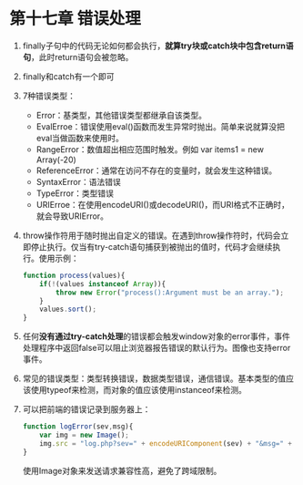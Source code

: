 # 第十七章 错误处理

1. finally子句中的代码无论如何都会执行，**就算try块或catch块中包含return语句**，此时return语句会被忽略。

2. finally和catch有一个即可

3. 7种错误类型：

   - Error：基类型，其他错误类型都继承自该类型。
   - EvalErroe：错误使用eval()函数而发生异常时抛出。简单来说就算没把eval当做函数来使用时。
   - RangeError：数值超出相应范围时触发。例如 var items1 = new Array(-20)
   - ReferenceError：通常在访问不存在的变量时，就会发生这种错误。
   - SyntaxError：语法错误
   - TypeError：类型错误
   - URIErroe：在使用encodeURI()或decodeURI()，而URI格式不正确时，就会导致URIError。

4. throw操作符用于随时抛出自定义的错误。在遇到throw操作符时，代码会立即停止执行。仅当有try-catch语句捕获到被抛出的值时，代码才会继续执行。使用示例：

   ```javascript
   function process(values){
       if(!(values instanceof Array)){
           throw new Error("process():Argument must be an array.");
       }
       values.sort();
   }
   ```

5. 任何**没有通过try-catch处理**的错误都会触发window对象的error事件，事件处理程序中返回false可以阻止浏览器报告错误的默认行为。图像也支持error事件。

6. 常见的错误类型：类型转换错误，数据类型错误，通信错误。基本类型的值应该使用typeof来检测，而对象的值应该使用instanceof来检测。

7. 可以把前端的错误记录到服务器上：

   ```javascript
   function logError(sev,msg){
       var img = new Image();
       img.src = "log.php?sev=" + encodeURIComponent(sev) + "&msg=" + encodeURIComponent(msg);
   }
   ```

   使用Image对象来发送请求兼容性高，避免了跨域限制。       